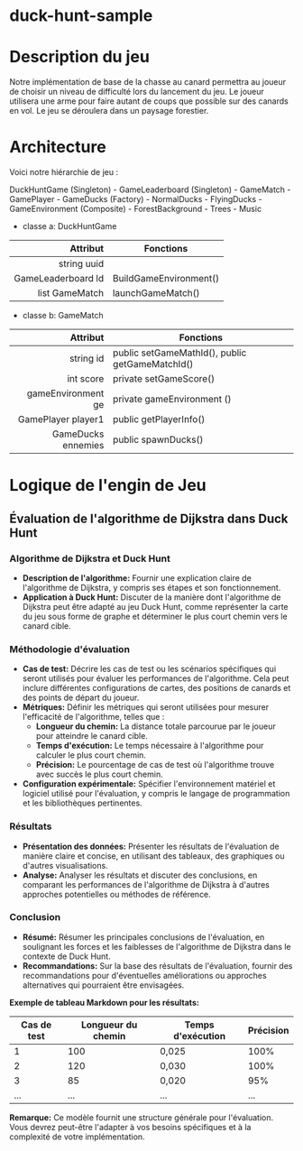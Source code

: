 # **duck-hunt-sample**

# **Description du jeu**

Notre implémentation de base de la chasse au canard permettra au joueur de choisir un niveau de difficulté lors du lancement du jeu. Le joueur utilisera une arme pour faire autant de coups que possible sur des canards en vol. Le jeu se déroulera dans un paysage forestier.

# **Architecture**

Voici notre hiérarchie de jeu :

DuckHuntGame (Singleton)
        - GameLeaderboard (Singleton)
        - GameMatch
          - GamePlayer
          - GameDucks (Factory)
            - NormalDucks
            - FlyingDucks
          - GameEnvironment (Composite)
            - ForestBackground
            - Trees
            - Music

- classe a: DuckHuntGame

| Attribut | Fonctions |
|---------:|-----------|
| string uuid |  |
| GameLeaderboard ld | BuildGameEnvironment() |
| list GameMatch | launchGameMatch() |


- classe b: GameMatch
  
| Attribut | Fonctions |
|---------:|-----------|
| string id | public setGameMathId(), public getGameMatchId() |
| int score | private setGameScore() |
| gameEnvironment ge | private gameEnvironment () |
| GamePlayer player1 | public getPlayerInfo() |
| GameDucks ennemies | public spawnDucks() |



#  Logique de l'engin de Jeu 

## **Évaluation de l'algorithme de Dijkstra dans Duck Hunt**

### **Algorithme de Dijkstra et Duck Hunt**
* **Description de l'algorithme:** Fournir une explication claire de l'algorithme de Dijkstra, y compris ses étapes et son fonctionnement.
* **Application à Duck Hunt:** Discuter de la manière dont l'algorithme de Dijkstra peut être adapté au jeu Duck Hunt, comme représenter la carte du jeu sous forme de graphe et déterminer le plus court chemin vers le canard cible.

### **Méthodologie d'évaluation**
* **Cas de test:** Décrire les cas de test ou les scénarios spécifiques qui seront utilisés pour évaluer les performances de l'algorithme. Cela peut inclure différentes configurations de cartes, des positions de canards et des points de départ du joueur.
* **Métriques:** Définir les métriques qui seront utilisées pour mesurer l'efficacité de l'algorithme, telles que :
    * **Longueur du chemin:** La distance totale parcourue par le joueur pour atteindre le canard cible.
    * **Temps d'exécution:** Le temps nécessaire à l'algorithme pour calculer le plus court chemin.
    * **Précision:** Le pourcentage de cas de test où l'algorithme trouve avec succès le plus court chemin.
* **Configuration expérimentale:** Spécifier l'environnement matériel et logiciel utilisé pour l'évaluation, y compris le langage de programmation et les bibliothèques pertinentes.

### **Résultats**
* **Présentation des données:** Présenter les résultats de l'évaluation de manière claire et concise, en utilisant des tableaux, des graphiques ou d'autres visualisations.
* **Analyse:** Analyser les résultats et discuter des conclusions, en comparant les performances de l'algorithme de Dijkstra à d'autres approches potentielles ou méthodes de référence.

### **Conclusion**
* **Résumé:** Résumer les principales conclusions de l'évaluation, en soulignant les forces et les faiblesses de l'algorithme de Dijkstra dans le contexte de Duck Hunt.
* **Recommandations:** Sur la base des résultats de l'évaluation, fournir des recommandations pour d'éventuelles améliorations ou approches alternatives qui pourraient être envisagées.

**Exemple de tableau Markdown pour les résultats:**

| Cas de test | Longueur du chemin | Temps d'exécution | Précision |
|---|---|---|---|
| 1 | 100 | 0,025 | 100% |
| 2 | 120 | 0,030 | 100% |
| 3 | 85 | 0,020 | 95% |
| ... | ... | ... | ... |

**Remarque:** Ce modèle fournit une structure générale pour l'évaluation. Vous devrez peut-être l'adapter à vos besoins spécifiques et à la complexité de votre implémentation.
